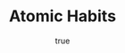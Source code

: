 ---
title: "Atomic Habits"
bookCover: "/assets/book-covers/atomic-habits.jpg"
slug: "atomic-habits"
bookAuthor: "James Clear"
rating: 10
done: false
amazonLink: ""
author:
  name: Rico Trebeljahr
  picture: "/assets/blog/profile.jpeg"
---